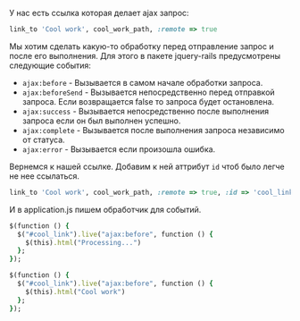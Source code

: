 У нас есть ссылка которая делает ajax запрос:

```ruby
link_to 'Cool work', cool_work_path, :remote => true
```

Мы хотим сделать какую-то обработку перед отправление запрос и после его выполнения.
Для этого в пакете jquery-rails предусмотрены следующие события:

- `ajax:before` - Вызывается в самом начале обработки запроса.
- `ajax:beforeSend` - Вызывается непосредственно перед отправкой запроса. Если возвращается false
   то запроса будет остановлена.
- `ajax:success` - Вызывается непосредственно после выполнения запроса если он был выполнен успешно.
- `ajax:complete` - Вызывается после выполнения запроса независимо от статуса.
- `ajax:error` - Вызывается если произошла ошибка.

Вернемся к нашей ссылке. Добавим к ней аттрибут `id` чтоб было легче не нее ссылаться.

```ruby
link_to 'Cool work', cool_work_path, :remote => true, :id => 'cool_link'
```

И в application.js пишем обработчик для событий.

```ruby
$(function () {
  $("#cool_link").live("ajax:before", function () {
    $(this).html("Processing...")
  };
});

$(function () {
  $("#cool_link").live("ajax:before", function () {
    $(this).html("Cool work")
  };
});
```
